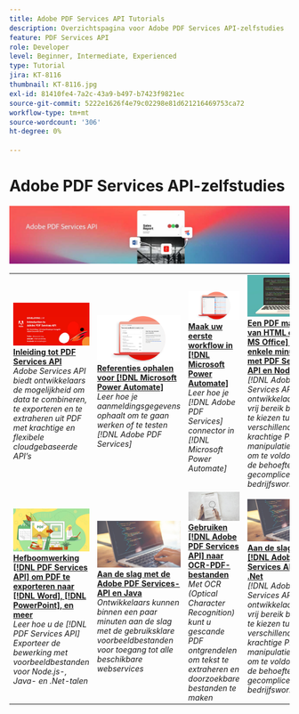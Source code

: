 ```yaml
---
title: Adobe PDF Services API Tutorials
description: Overzichtspagina voor Adobe PDF Services API-zelfstudies
feature: PDF Services API
role: Developer
level: Beginner, Intermediate, Experienced
type: Tutorial
jira: KT-8116
thumbnail: KT-8116.jpg
exl-id: 81410fe4-7a2c-43a9-b497-b7423f9821ec
source-git-commit: 5222e1626f4e79c02298e81d621216469753ca72
workflow-type: tm+mt
source-wordcount: '306'
ht-degree: 0%

---
```


# Adobe PDF Services API-zelfstudies

![PDF Services API Banner](../assets/pdfserviceshero.jpg)

<table style="table-layout:fixed">
<tr>
 <td>
   <a href="https://experienceleague.adobe.com/docs/adobe-developers-live-events/events/2021/oct2021/pdf-services-api.html">
      <img alt="Inleiding tot PDF Services API" src="assets/introduction_1280.png" />
   </a>
    <div>
   <a href="https://experienceleague.adobe.com/docs/adobe-developers-live-events/events/2021/oct2021/pdf-services-api.html"><strong>Inleiding tot PDF Services API</strong></a>
    </div>
    <em>Adobe Services API biedt ontwikkelaars de mogelijkheid om data te combineren, te exporteren en te extraheren uit PDF met krachtige en flexibele cloudgebaseerde API’s</em>
    <br>
  </td>
  <td>
   <a href="getting-credentials-power-automate.md">
      <img alt="Referenties ophalen voor Microsoft Power Automate" src="assets/createcredentials_1280.png" />
   </a>
    <div>
   <a href="getting-credentials-power-automate.md"><strong>Referenties ophalen voor [!DNL Microsoft Power Automate]</strong></a>
    </div>
    <em>Leer hoe je aanmeldingsgegevens ophaalt om te gaan werken of te testen [!DNL Adobe PDF Services]</em>
    <br>
  </td>
  <td>
   <a href="create-workflow-power-automate.md">
      <img alt="Maak je eerste workflow in Microsoft Power Automate" src="assets/firstflow_1280.png" />
   </a>
    <div>
   <a href="create-workflow-power-automate.md"><strong>Maak uw eerste workflow in [!DNL Microsoft Power Automate]</strong></a>
    </div>
    <em>Leer hoe je [!DNL Adobe PDF Services] connector in [!DNL Microsoft Power Automate]</em>
    <br>
  </td>
  <td>
   <a href="createpdffromhtml.md">
      <img alt="Maak binnen een paar minuten een PDF van HTML of MS Office met de PDF Services-API en Node.js" src="assets/PDFServices_GettingStartedNode_thumb.jpg" />
   </a>
    <div>
   <a href="createpdffromhtml.md"><strong>Een PDF maken van HTML of [!DNL MS Office] binnen enkele minuten met PDF Services API en Node.js</strong></a>
    </div>
    <em>[!DNL Adobe PDF Services API] dat ontwikkelaars een vrij bereik biedt om te kiezen tussen verschillende krachtige PDF-manipulatiediensten om te voldoen aan de behoeften van gecompliceerde bedrijfsworkflows</em>
    <br>
  </td>
</tr>
<tr>
  <td>
   <a href="exportpdf.md">
      <img alt="PDF Services-API gebruiken om PDF naar Word, PowerPoint en meer te exporteren" src="assets/PDFServices_ExportPDF_thumb.jpg" />
   </a>
    <div>
   <a href="exportpdf.md"><strong>Hefboomwerking [!DNL PDF Services API] om PDF te exporteren naar [!DNL Word], [!DNL PowerPoint], en meer</strong></a>
    </div>
    <em>Leer hoe u de [!DNL PDF Services API] Exporteer de bewerking met voorbeeldbestanden voor Node.js-, Java- en .Net-talen</em>
    <br>
  </td>
   <td>
   <a href="gettingstartedjava.md">
      <img alt="Aan de slag met de Adobe PDF Services-API en Java" src="assets/PDFServices_GettingStartedJAVA_thumb.jpg" />
   </a>
    <div>
   <a href="gettingstartedjava.md"><strong>Aan de slag met de Adobe PDF Services-API en Java</strong></a>
    </div>
    <em>Ontwikkelaars kunnen binnen een paar minuten aan de slag met de gebruiksklare voorbeeldbestanden voor toegang tot alle beschikbare webservices</em>
    <br>
  </td>
   <td>
   <a href="ocr.md">
      <img alt="Adobe PDF Services API gebruiken voor OCR-PDF-bestanden" src="assets/PDFServices_OCR_Thumb.jpg" />
   </a>
    <div>
   <a href="ocr.md"><strong>Gebruiken [!DNL Adobe PDF Services API] naar OCR-PDF-bestanden</strong></a>
    </div>
    <em>Met OCR (Optical Character Recognition) kunt u gescande PDF ontgrendelen om tekst te extraheren en doorzoekbare bestanden te maken</em>
    <br>
  </td>
  <td>
   <a href="gettingstartednet.md">
      <img alt="Aan de slag met Adobe PDF Services API en .Net" src="assets/PDFServices_GettingStartedNET_thumb.jpg" />
   </a>
    <div>
   <a href="gettingstartednet.md"><strong>Aan de slag met [!DNL Adobe PDF Services API] en .Net</strong></a>
    </div>
    <em>[!DNL Adobe PDF Services API] dat ontwikkelaars een vrij bereik biedt om te kiezen tussen verschillende krachtige PDF-manipulatiediensten om te voldoen aan de behoeften van gecompliceerde bedrijfsworkflows</em>
    <br>
  </td>
</tr>
</table>
